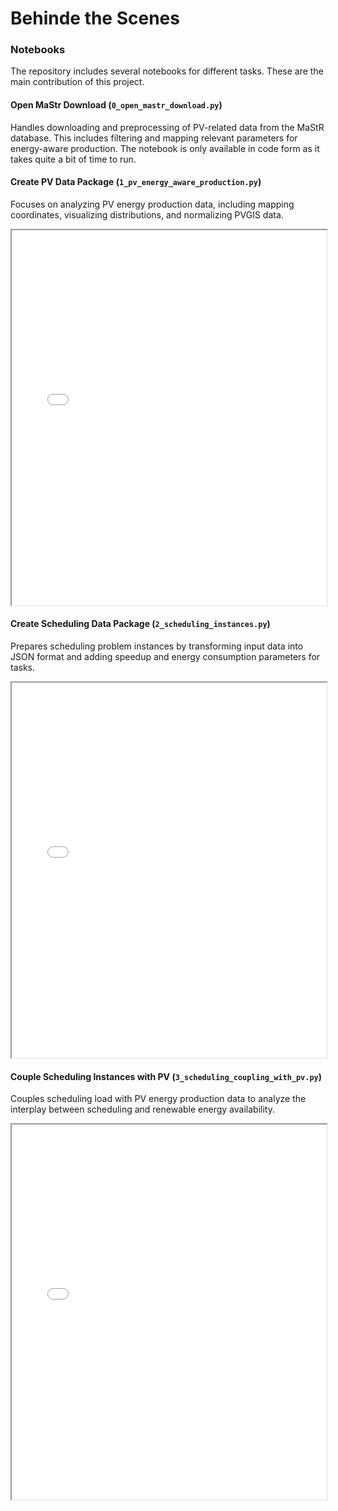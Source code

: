 # Behinde the Scenes

### Notebooks
The repository includes several notebooks for different tasks. These are the main contribution of this project.

#### Open MaStr Download (`0_open_mastr_download.py`)

Handles downloading and preprocessing of PV-related data from the MaStR database. This includes filtering and mapping relevant parameters for energy-aware production. The notebook is only available in code form as it takes quite a bit of time to run.

#### Create PV Data Package (`1_pv_energy_aware_production.py`)
Focuses on analyzing PV energy production data, including mapping coordinates, visualizing distributions, and normalizing PVGIS data.

<iframe src="/notebooks/1_pv_energy_aware_production.html" width="100%" height="600px"></iframe>

#### Create Scheduling Data Package (`2_scheduling_instances.py`)
Prepares scheduling problem instances by transforming input data into JSON format and adding speedup and energy consumption parameters for tasks.

<iframe src="/notebooks/2_scheduling_instances.html" width="100%" height="600px"></iframe>

#### Couple Scheduling Instances with PV (`3_scheduling_coupling_with_pv.py`)
Couples scheduling load with PV energy production data to analyze the interplay between scheduling and renewable energy availability.

<iframe src="/notebooks/3_scheduling_coupling_with_pv.html" width="100%" height="600px"></iframe>
